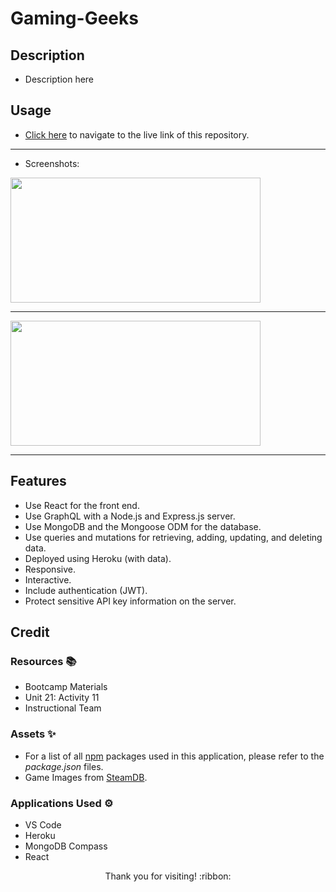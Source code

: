 # Gaming-Geeks

## Description

- Description here

## Usage

- [Click here](https://blooming-lake-18705.herokuapp.com/) to navigate to the live link of this repository.

---------------------------

- Screenshots:

<img src="./demo-images/demo1.png" width="400" height="200">

---------------------------

<img src="./demo-images/demo2.png" width="400" height="200">

---------------------------

## Features
- Use React for the front end.
- Use GraphQL with a Node.js and Express.js server.
- Use MongoDB and the Mongoose ODM for the database.
- Use queries and mutations for retrieving, adding, updating, and deleting data.
- Deployed using Heroku (with data).
- Responsive.
- Interactive.
- Include authentication (JWT).
- Protect sensitive API key information on the server.

## Credit

### Resources :books:
- Bootcamp Materials
- Unit 21: Activity 11
- Instructional Team

### Assets :sparkles:

- For a list of all [npm](https://www.npmjs.com/) packages used in this application, please refer to the *package.json* files.
- Game Images from [SteamDB](https://steamdb.info/).

### Applications Used :gear:
- VS Code
- Heroku
- MongoDB Compass
- React

<p align="center">Thank you for visiting! :ribbon:</p>
